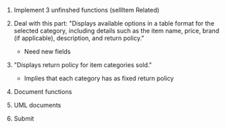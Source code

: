 1. Implement 3 unfinshed functions (sellItem Related)

2. Deal with this part:
    "Displays available options in a table format for the selected category, 
    including details such as the item name, price, brand (if applicable), 
    description, and return policy."
    - Need new fields

3. "Displays return policy for item categories sold."
    - Implies that each category has as fixed return policy

4. Document functions

5. UML documents

6. Submit

